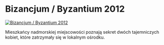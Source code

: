 Bizancjum / Byzantium 2012 
=============
[![Bizancjum / Byzantium 2012 ](http://vidos.pl/images/player.gif)](http://vidos.pl/bizancjum-byzantium-2012)

 Mieszkańcy nadmorskiej miejscowości poznają sekret dwóch tajemniczych kobiet, które zatrzymały się w lokalnym ośrodku.
